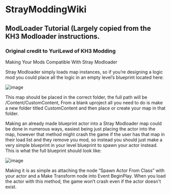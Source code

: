 # StrayModdingWiki
 
## ModLoader Tutorial (Largely copied from the KH3 Modloader instructions.

### Original credit to YuriLewd of KH3 Modding

Making Your Mods Compatible With Stray Modloader

Stray Modloader simply loads map instances, so if you’re designing a logic mod you could place all the logic in an empty level’s blueprint located here:

![image](https://user-images.githubusercontent.com/73571427/180675346-983189ad-406b-4abd-a7f5-5e16dd921ccc.png)


This map should be placed in the correct folder, the full path will be /Content/CustomContent, From a blank uproject all you need to do is make a new folder titled CustomContent and then place or create your map in that folder. 

Making an already made blueprint actor into a Stray Modloader map could be done in numerous ways, easiest being just placing the actor into the map, however that method might crash the game if the user has that map in their load list and they remove you mod, so instead you should just make a very simple blueprint in your level blueprint to spawn your actor instead. This is what the full blueprint should look like:

![image](https://user-images.githubusercontent.com/73571427/180675427-a876e709-0697-45dc-81bf-bc4fc5b80774.png)

Making it is as simple as attaching the node “Spawn Actor From Class” with your actor and a Make Transform node into Event BeginPlay. When you load the actor with this method, the game won’t crash even if the actor doesn't exist.
